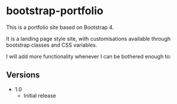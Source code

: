 # bootstrap-portfolio
This is a portfolio site based on Bootstrap 4.

It is a landing page style site, with customisations available through bootstrap classes and CSS variables.

I will add more functionality whenever I can be bothered enough to: 


## Versions
* 1.0
  * Initial release
